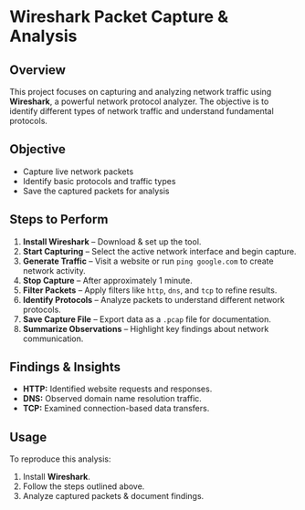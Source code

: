 # **Wireshark Packet Capture & Analysis**
## **Overview**
This project focuses on capturing and analyzing network traffic using **Wireshark**, a powerful network protocol analyzer. The objective is to identify different types of network traffic and understand fundamental protocols.

## **Objective**
- Capture live network packets
- Identify basic protocols and traffic types
- Save the captured packets for analysis



## **Steps to Perform**
1. **Install Wireshark** – Download & set up the tool.
2. **Start Capturing** – Select the active network interface and begin capture.
3. **Generate Traffic** – Visit a website or run `ping google.com` to create network activity.
4. **Stop Capture** – After approximately 1 minute.
5. **Filter Packets** – Apply filters like `http`, `dns`, and `tcp` to refine results.
6. **Identify Protocols** – Analyze packets to understand different network protocols.
7. **Save Capture File** – Export data as a `.pcap` file for documentation.
8. **Summarize Observations** – Highlight key findings about network communication.

## **Findings & Insights**
- **HTTP:** Identified website requests and responses.
- **DNS:** Observed domain name resolution traffic.
- **TCP:** Examined connection-based data transfers.


## **Usage**
To reproduce this analysis:
1. Install **Wireshark**.
2. Follow the steps outlined above.
3. Analyze captured packets & document findings.





